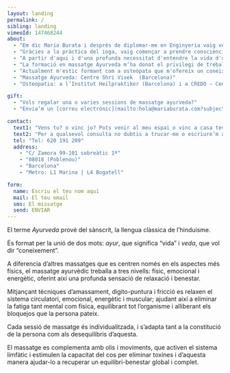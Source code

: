 ```yaml
---
layout: landing
permalink: /
sibling: landing
vimeoId: 147468244
about:
  - "Em dic Maria Burata i després de diplomar-me en Enginyeria vaig veure que el meu camí era un altre."
  - "Gràcies a la pràctica del ioga, vaig començar a prendre consciència del cos i a connectar amb ell."
  - "A partir d'aqui i d'una profunda necessitat d'entendre la vida d'una manera més holística, vaig començar a realitzar diferents cursos, treballs energètics i a introduir-me en el camp de les teràpies, on vaig descobrir la meva vocació terapèutica."
  - "La formació en massatge Ayurveda m’ha donat el privilegi de treballar dia a dia amb el cos en un aprenentatge constant de tractaments energètics i físics."
  - "Actualment m'estic formant com a osteòpata que m'ofereix un coneixement global de la persona, des del punt de vista estructural, visceral, cráneo-sacral, com en els aspectes somato-emocional i energètics."
  - "Massatge Ayurveda: Centre Shri Vivek  (Barcelona)"
  - "Osteopatia: a l’Institut Heilpraktiker (Barcelona) i a CREDO – Centre de Recherche et d’ Enseignement de l’Ostéopathie (Barcelona)"

gift:
  - "Vols regalar una o varies sessions de massatge ayurveda?"
  - "Envia’m un [correu electrònic](mailto:hola@mariaburata.com?subject=Vull regalar massatge ayurveda) o truca’m i t’explicaré les possibles opcions."

contact:
  text1: "Vens tu? o vinc jo? Pots venir al meu espai o vinc a casa teva. Consulta els [preus](#prices)."
  text2: "Per a qualsevol consulta no dubtis a trucar-me o escriure’m a través d’aquest formulari:"
  tel: "Tel: 620 191 209"
  address:
    - "C/ Zamora 99-101 sobreàtic 1ª"
    - "08018 (Poblenou)"
    - "Barcelona"
    - "Metro: L1 Marina | L4 Bogatell"

form:
  name: Escriu el teu nom aquí
  mail: El teu email
  sms: El missatge
  send: ENVIAR
---
```


El terme _Ayurveda_ prové del sànscrit, la llengua clàssica de l’hinduisme.

És format per la unió de dos mots: _ayur_, que significa “vida” i _veda_, que vol dir “coneixement”.

A diferencia d’altres massatges que es centren només en els aspectes més físics, el massatge ayurvèdic treballa a tres nivells: físic, emocional i energètic, oferint així una profunda sensació de relaxació i benestar.

Mitjançant tècniques d’amassament, digito-puntura i fricció es relaxen el sistema circulatori, emocional, energètic i muscular; ajudant així a eliminar la fatiga tant mental com física, equilibrant tot l’organisme i alliberant els bloquejos que la persona pateix.

Cada sessió de massatge és individualitzada, i s’adapta tant a la constitució de la persona com als desequilibris d’aquesta.

El massatge es complementa amb olis i moviments, que activen el sistema limfàtic i estimulen la capacitat del cos per eliminar toxines i d’aquesta manera ajudar-lo a recuperar un equilibri-benestar global i complet.

